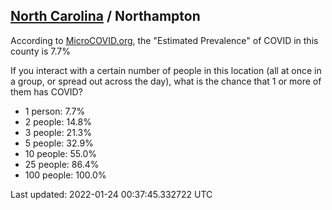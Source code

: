 
## [North Carolina](/united-states/north-carolina) / Northampton

According to [MicroCOVID.org](http://microcovid.org),
the "Estimated Prevalence" of COVID in this county is 7.7%

If you interact with a certain number of people in this location
(all at once in a group, or spread out across the day), what is the chance that
1 or more of them has COVID?

- 1 person: 7.7%
- 2 people: 14.8%
- 3 people: 21.3%
- 5 people: 32.9%
- 10 people: 55.0%
- 25 people: 86.4%
- 100 people: 100.0%

Last updated: 2022-01-24 00:37:45.332722 UTC
